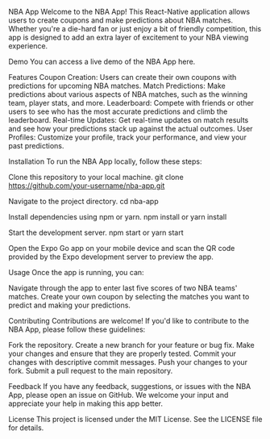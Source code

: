 NBA App
Welcome to the NBA App! This React-Native application allows users to create coupons and make predictions about NBA matches. Whether you're a die-hard fan or just enjoy a bit of friendly competition, this app is designed to add an extra layer of excitement to your NBA viewing experience.

Demo
You can access a live demo of the NBA App here.

Features
Coupon Creation: Users can create their own coupons with predictions for upcoming NBA matches.
Match Predictions: Make predictions about various aspects of NBA matches, such as the winning team, player stats, and more.
Leaderboard: Compete with friends or other users to see who has the most accurate predictions and climb the leaderboard.
Real-time Updates: Get real-time updates on match results and see how your predictions stack up against the actual outcomes.
User Profiles: Customize your profile, track your performance, and view your past predictions.

Installation
To run the NBA App locally, follow these steps:

Clone this repository to your local machine.
git clone https://github.com/your-username/nba-app.git

Navigate to the project directory.
cd nba-app

Install dependencies using npm or yarn.
npm install
or
yarn install

Start the development server.
npm start
or
yarn start

Open the Expo Go app on your mobile device and scan the QR code provided by the Expo development server to preview the app.

Usage
Once the app is running, you can:

Navigate through the app to enter last five scores of two NBA teams' matches.
Create your own coupon by selecting the matches you want to predict and making your predictions.

Contributing
Contributions are welcome! If you'd like to contribute to the NBA App, please follow these guidelines:

Fork the repository.
Create a new branch for your feature or bug fix.
Make your changes and ensure that they are properly tested.
Commit your changes with descriptive commit messages.
Push your changes to your fork.
Submit a pull request to the main repository.

Feedback
If you have any feedback, suggestions, or issues with the NBA App, please open an issue on GitHub. We welcome your input and appreciate your help in making this app better.

License
This project is licensed under the MIT License. See the LICENSE file for details.
